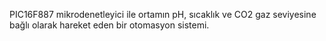 PIC16F887 mikrodenetleyici ile ortamın pH, sıcaklık ve CO2 gaz seviyesine bağlı olarak hareket eden bir otomasyon sistemi.
